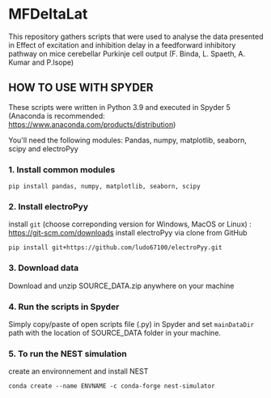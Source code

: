 # MFDeltaLat

This repository gathers scripts that were used to analyse the data presented in Effect of excitation and inhibition delay in a 
feedforward inhibitory pathway on mice cerebellar Purkinje cell output (F. Binda, L. Spaeth, A. Kumar and P.Isope)


## HOW TO USE WITH SPYDER
These scripts were written in Python 3.9 and executed in Spyder 5 (Anaconda is recommended: https://www.anaconda.com/products/distribution)

You'll need the following modules: Pandas, numpy, matplotlib, seaborn, scipy and electroPyy

### 1. Install common modules
```
pip install pandas, numpy, matplotlib, seaborn, scipy
``` 

### 2. Install electroPyy
install ```git``` (choose correponding version for Windows, MacOS or Linux) : https://git-scm.com/downloads
install electroPyy via clone from GitHub
```
pip install git+https://github.com/ludo67100/electroPyy.git
``` 

### 3. Download data
Download and unzip SOURCE_DATA.zip anywhere on your machine

### 4. Run the scripts in Spyder
Simply copy/paste of open scripts file (.py) in Spyder and set ```mainDataDir``` path with the location of SOURCE_DATA folder in your machine. 

### 5. To run the NEST simulation 
create an environnement and install NEST
```
conda create --name ENVNAME -c conda-forge nest-simulator
```

